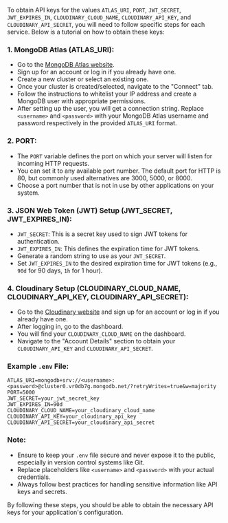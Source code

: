 To obtain API keys for the values `ATLAS_URI`, `PORT`, `JWT_SECRET`, `JWT_EXPIRES_IN`, `CLOUDINARY_CLOUD_NAME`, `CLOUDINARY_API_KEY`, and `CLOUDINARY_API_SECRET`, you will need to follow specific steps for each service. Below is a tutorial on how to obtain these keys:

### 1. MongoDB Atlas (ATLAS_URI):
   - Go to the [MongoDB Atlas website](https://www.mongodb.com/cloud/atlas).
   - Sign up for an account or log in if you already have one.
   - Create a new cluster or select an existing one.
   - Once your cluster is created/selected, navigate to the "Connect" tab.
   - Follow the instructions to whitelist your IP address and create a MongoDB user with appropriate permissions.
   - After setting up the user, you will get a connection string. Replace `<username>` and `<password>` with your MongoDB Atlas username and password respectively in the provided `ATLAS_URI` format.

### 2. PORT:
   - The `PORT` variable defines the port on which your server will listen for incoming HTTP requests.
   - You can set it to any available port number. The default port for HTTP is 80, but commonly used alternatives are 3000, 5000, or 8000.
   - Choose a port number that is not in use by other applications on your system.

### 3. JSON Web Token (JWT) Setup (JWT_SECRET, JWT_EXPIRES_IN):
   - `JWT_SECRET`: This is a secret key used to sign JWT tokens for authentication.
   - `JWT_EXPIRES_IN`: This defines the expiration time for JWT tokens.
   - Generate a random string to use as your `JWT_SECRET`.
   - Set `JWT_EXPIRES_IN` to the desired expiration time for JWT tokens (e.g., `90d` for 90 days, `1h` for 1 hour).

### 4. Cloudinary Setup (CLOUDINARY_CLOUD_NAME, CLOUDINARY_API_KEY, CLOUDINARY_API_SECRET):
   - Go to the [Cloudinary website](https://cloudinary.com/) and sign up for an account or log in if you already have one.
   - After logging in, go to the dashboard.
   - You will find your `CLOUDINARY_CLOUD_NAME` on the dashboard.
   - Navigate to the "Account Details" section to obtain your `CLOUDINARY_API_KEY` and `CLOUDINARY_API_SECRET`.

### Example `.env` File:
```plaintext
ATLAS_URI=mongodb+srv://<username>:<password>@cluster0.vr0db7g.mongodb.net/?retryWrites=true&w=majority
PORT=5000
JWT_SECRET=your_jwt_secret_key
JWT_EXPIRES_IN=90d
CLOUDINARY_CLOUD_NAME=your_cloudinary_cloud_name
CLOUDINARY_API_KEY=your_cloudinary_api_key
CLOUDINARY_API_SECRET=your_cloudinary_api_secret
```

### Note:
- Ensure to keep your `.env` file secure and never expose it to the public, especially in version control systems like Git.
- Replace placeholders like `<username>` and `<password>` with your actual credentials.
- Always follow best practices for handling sensitive information like API keys and secrets.

By following these steps, you should be able to obtain the necessary API keys for your application's configuration.